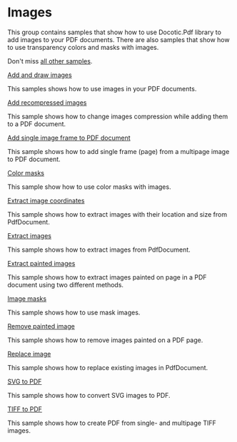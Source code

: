 # Images
This group contains samples that show how to use Docotic.Pdf library to add images to your PDF documents. There are also samples that show how to use transparency colors and masks with images.

Don't miss [all other samples](/Samples).

[Add and draw images](/Samples/Images/AddAndDrawImage)

This samples shows how to use images in your PDF documents.

[Add recompressed images](/Samples/Images/AddRecompressedImages)

This sample shows how to change images compression while adding them to a PDF document.

[Add single image frame to PDF document](/Samples/Images/AddSingleImageFrame)

This sample shows how to add single frame (page) from a multipage image to PDF document.

[Color masks](/Samples/Images/ColorMasks)

This sample show how to use color masks with images.

[Extract image coordinates](/Samples/Images/ExtractImageCoordinates)

This sample shows how to extract images with their location and size from PdfDocument.

[Extract images](/Samples/Images/ExtractImages)

This sample shows how to extract images from PdfDocument.

[Extract painted images](/Samples/Images/ExtractPaintedImages)

This sample shows how to extract images painted on page in a PDF document using two different methods.

[Image masks](/Samples/Images/ImageMasks)

This sample shows how to use mask images.

[Remove painted image](/Samples/Images/RemovePaintedImages)

This sample shows how to remove images painted on a PDF page.

[Replace image](/Samples/Images/ReplaceImage)

This sample shows how to replace existing images in PdfDocument.

[SVG to PDF](/Samples/Images/SvgToPdf)

This sample shows how to convert SVG images to PDF.

[TIFF to PDF](/Samples/Images/TiffToPdf)

This sample shows how to create PDF from single- and multipage TIFF images.
